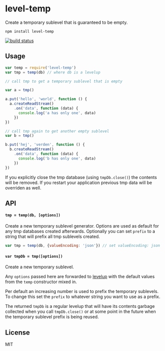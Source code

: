 # level-temp

Create a temporary sublevel that is guaranteed to be empty.

```
npm install level-temp
```

[![build status](http://img.shields.io/travis/mafintosh/level-temp.svg?style=flat)](http://travis-ci.org/mafintosh/level-temp)

## Usage

``` js
var temp = require('level-temp')
var tmp = temp(db) // where db is a levelup

// call tmp to get a temporary sublevel that is empty

var a = tmp()

a.put('hello', 'world', function () {
  a.createReadStream()
    .on('data', function (data) {
      console.log('a has only one', data)
    })
})

// call tmp again to get another empty sublevel
var b = tmp()

b.put('hej', 'verden', function () {
  b.createReadStream()
    .on('data', function (data) {
      console.log('b has only one', data)
    })
})
```

If you explicitly close the tmp database (using `tmpDb.close()`) the contents will
be removed. If you restart your application previous tmp data will be overriden as well.

## API

#### `tmp = temp(db, [options])`

Create a new temporary sublevel generator. Options are used as default for any tmp databases created afterwards.
Optionally you can set `prefix` to a string that will prefix all tmp sublevels created.

``` js
var tmp = temp(db, {valueEncoding: 'json'}) // set valueEncoding: json all tmp sublevels
```

#### `var tmpDb = tmp([options])`

Create a new temporary sublevel.

Any `options` passed here are forwarded to [levelup](https://gihub.com/rvagg/node-levelup)
with the default values from the `temp` constructor mixed in.

Per default an increasing number is used to prefix the temporary sublevels.
To change this set the `prefix` to whatever string you want to use as a prefix.

The returned `tmpDb` is a regular levelup that will have its contents garbage collected when you call `tmpDb.close()`
or at some point in the future when the temporary sublevel prefix is being reused.

## License

MIT

